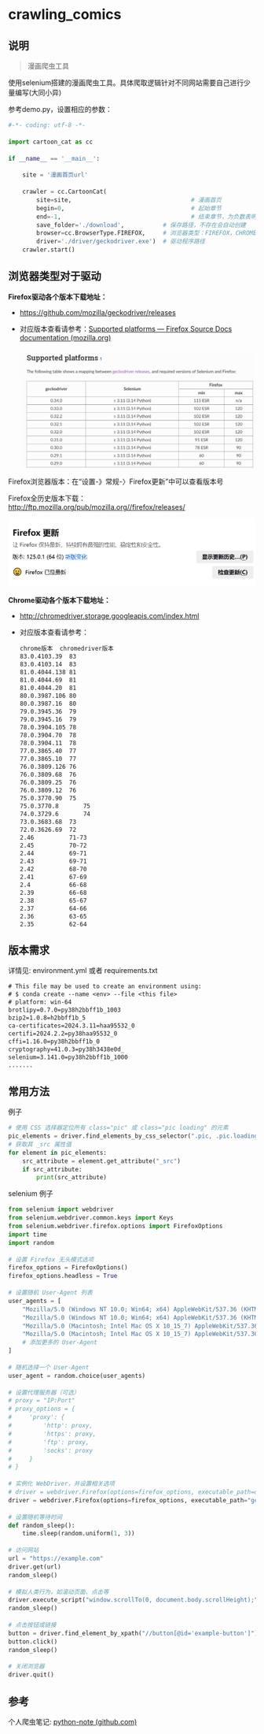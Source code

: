# crawling_comics

## 说明

> 漫画爬虫工具

使用selenium搭建的漫画爬虫工具。具体爬取逻辑针对不同网站需要自己进行少量编写(大同小异)

参考demo.py，设置相应的参数：

```python
#-*- coding: utf-8 -*-

import cartoon_cat as cc

if __name__ == '__main__':

    site = '漫画首页url'

    crawler = cc.CartoonCat(
        site=site,                                  # 漫画首页
        begin=0,                                    # 起始章节
        end=-1,                                     # 结束章节，为负数表明不设结束章节
        save_folder='./download',           # 保存路径，不存在会自动创建
        browser=cc.BrowserType.FIREFOX,     # 浏览器类型：FIREFOX，CHROME，SAFARI，IE，PHANTOMJS
        driver='./driver/geckodriver.exe')  # 驱动程序路径                                      
    crawler.start()
```

## 浏览器类型对于驱动

**Firefox驱动各个版本下载地址：**

+  https://github.com/mozilla/geckodriver/releases

+ 对应版本查看请参考：[Supported platforms — Firefox Source Docs documentation (mozilla.org)](https://firefox-source-docs.mozilla.org/testing/geckodriver/Support.html)

  <img src="README.assets/image-20240420204347568.png" alt="image-20240420204347568" style="zoom: 55%;" />

Firefox浏览器版本：在“设置-》常规-〉Firefox更新”中可以查看版本号

Firefox全历史版本下载： http://ftp.mozilla.org/pub/mozilla.org//firefox/releases/

<img src="README.assets/image-20240420204232382.png" alt="image-20240420204232382" style="zoom:67%;" />

**Chrome驱动各个版本下载地址：**  

+ http://chromedriver.storage.googleapis.com/index.html

+ 对应版本查看请参考：

  ```
  chrome版本	chromedriver版本
  83.0.4103.39	83
  83.0.4103.14	83
  81.0.4044.138	81
  81.0.4044.69	81
  81.0.4044.20	81
  80.0.3987.106	80
  80.0.3987.16	80
  79.0.3945.36	79
  79.0.3945.16	79
  78.0.3904.105	78
  78.0.3904.70	78
  78.0.3904.11	78
  77.0.3865.40	77
  77.0.3865.10	77
  76.0.3809.126	76
  76.0.3809.68	76
  76.0.3809.25	76
  76.0.3809.12	76
  75.0.3770.90	75
  75.0.3770.8		75
  74.0.3729.6		74
  73.0.3683.68	73
  72.0.3626.69	72
  2.46			71-73
  2.45			70-72
  2.44			69-71
  2.43			69-71
  2.42			68-70
  2.41			67-69
  2.4 			66-68
  2.39			66-68
  2.38			65-67
  2.37			64-66
  2.36			63-65
  2.35			62-64
  ```

## 版本需求

详情见:  environment.yml 或者 requirements.txt

```
# This file may be used to create an environment using:
# $ conda create --name <env> --file <this file>
# platform: win-64
brotlipy=0.7.0=py38h2bbff1b_1003
bzip2=1.0.8=h2bbff1b_5
ca-certificates=2024.3.11=haa95532_0
certifi=2024.2.2=py38haa95532_0
cffi=1.16.0=py38h2bbff1b_0
cryptography=41.0.3=py38h3438e0d_
selenium=3.141.0=py38h2bbff1b_1000
.......
```

## 常用方法

例子

```python
# 使用 CSS 选择器定位所有 class="pic" 或 class="pic loading" 的元素
pic_elements = driver.find_elements_by_css_selector(".pic, .pic.loading")
# 获取其 _src 属性值
for element in pic_elements:
    src_attribute = element.get_attribute("_src")
    if src_attribute:
        print(src_attribute)
```

selenium 例子

```python
from selenium import webdriver
from selenium.webdriver.common.keys import Keys
from selenium.webdriver.firefox.options import FirefoxOptions
import time
import random

# 设置 Firefox 无头模式选项
firefox_options = FirefoxOptions()
firefox_options.headless = True

# 设置随机 User-Agent 列表
user_agents = [
    "Mozilla/5.0 (Windows NT 10.0; Win64; x64) AppleWebKit/537.36 (KHTML, like Gecko) Chrome/91.0.4472.124 Safari/537.36",
    "Mozilla/5.0 (Windows NT 10.0; Win64; x64) AppleWebKit/537.36 (KHTML, like Gecko) Chrome/91.0.4472.124 Safari/537.36 Edg/91.0.864.59",
    "Mozilla/5.0 (Macintosh; Intel Mac OS X 10_15_7) AppleWebKit/537.36 (KHTML, like Gecko) Chrome/91.0.4472.124 Safari/537.36",
    "Mozilla/5.0 (Macintosh; Intel Mac OS X 10_15_7) AppleWebKit/537.36 (KHTML, like Gecko) Chrome/91.0.4472.124 Safari/537.36 Edg/91.0.864.59",
    # 添加更多的 User-Agent
]

# 随机选择一个 User-Agent
user_agent = random.choice(user_agents)

# 设置代理服务器（可选）
# proxy = "IP:Port"
# proxy_options = {
#     'proxy': {
#         'http': proxy,
#         'https': proxy,
#         'ftp': proxy,
#         'socks': proxy
#     }
# }

# 实例化 WebDriver，并设置相关选项
# driver = webdriver.Firefox(options=firefox_options, executable_path=driver_path, seleniumwire_options=proxy_options)
driver = webdriver.Firefox(options=firefox_options, executable_path="geckodriver.exe")

# 设置随机等待时间
def random_sleep():
    time.sleep(random.uniform(1, 3))

# 访问网站
url = "https://example.com"
driver.get(url)
random_sleep()

# 模拟人类行为，如滚动页面、点击等
driver.execute_script("window.scrollTo(0, document.body.scrollHeight);")
random_sleep()

# 点击按钮或链接
button = driver.find_element_by_xpath("//button[@id='example-button']")
button.click()
random_sleep()

# 关闭浏览器
driver.quit()
```

## 参考

个人爬虫笔记:  [python-note (github.com)](https://github.com/Auroraol/python-note/blob/main/爬虫/Python爬虫/Python爬虫.md)

